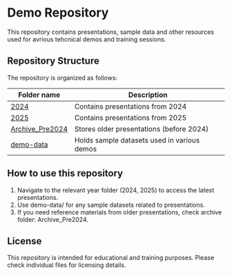 # Demo Repository
This repository contains presentations, sample data and other resources used for avrious tehcnical demos and training sessions.

## Repository Structure
The repository is organized as follows: 

| Folder name | Description |
|----------------------------------------|---------------------------------------------|
| [2024](./2024)                         | Contains presentations from 2024            |
| [2025](./2025)                         | Contains presentations from 2025            |
| [Archive_Pre2024](./Archive_Pre2024)   | Stores older presentations (before 2024)    |
| [demo-data](./demo-data)               | Holds sample datasets used in various demos |

## How to use this repository
1. Navigate to the relevant year folder (2024, 2025) to access the latest presentations.
1. Use demo-data/ for any sample datasets related to presentations.
1. If you need reference materials from older presentations, check archive folder: Archive_Pre2024.

## License
This repository is intended for educational and training purposes. Please check individual files for licensing details.
